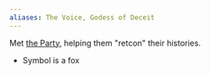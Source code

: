 ```yaml
---
aliases: The Voice, Godess of Deceit
---
```


Met [the Party](../Player%20Characters/The%20Party.md), helping them "retcon" their histories.

* Symbol is a fox
